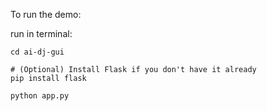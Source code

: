 To run the demo: 

run in terminal:

    cd ai-dj-gui

    # (Optional) Install Flask if you don't have it already
    pip install flask
    
    python app.py

